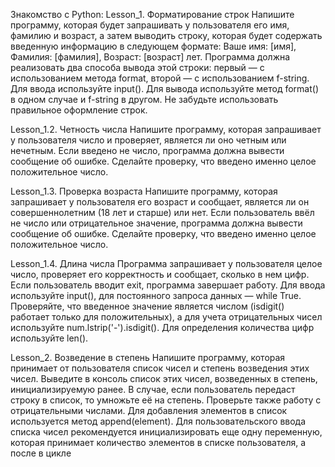 Знакомство с Python:
Lesson_1. Форматирование строк
Напишите программу, которая будет запрашивать у пользователя его имя, фамилию и возраст, а затем выводить строку, которая будет содержать введенную информацию в следующем формате:
Ваше имя: [имя], Фамилия: [фамилия], Возраст: [возраст] лет.
Программа должна реализовать два способа вывода этой строки: первый — с использованием метода format, второй — с использованием f-string.
Для ввода используйте input(). Для вывода используйте метод format() в одном случае и f-string в другом. Не забудьте использовать правильное оформление строк.

Lesson_1.2. Четность числа
Напишите программу, которая запрашивает у пользователя число и проверяет, является ли оно четным или нечетным. Если введено не число, программа должна вывести сообщение об ошибке. Сделайте проверку, что введено именно целое положительное число.

Lesson_1.3. Проверка возраста
Напишите программу, которая запрашивает у пользователя его возраст и сообщает, является ли он совершеннолетним (18 лет и старше) или нет. Если пользователь ввёл не число или отрицательное значение, программа должна вывести сообщение об ошибке. Сделайте проверку, что введено именно целое положительное число.

Lesson_1.4. Длина числа
Программа запрашивает у пользователя целое число, проверяет его корректность и сообщает, сколько в нем цифр. Если пользователь вводит exit, программа завершает работу.
Для ввода используйте input(), для постоянного запроса данных — while True. Проверяйте, что введенное значение является числом (isdigit() работает только для положительных), а для учета отрицательных чисел используйте num.lstrip('-').isdigit(). Для определения количества цифр используйте len().

Lesson_2. Возведение в степень
Напишите программу, которая принимает от пользователя список чисел и степень возведения этих чисел. Выведите в консоль список этих чисел, возведенных в степень, инициализируемую ранее. В случае, если пользователь передаст строку в список, то умножьте её на степень. Проверьте также работу с отрицательными числами.
Для добавления элементов в список используется метод append(element). Для пользовательского ввода списка чисел рекомендуется инициализировать еще одну переменную, которая принимает количество элементов в списке пользователя, а после в цикле